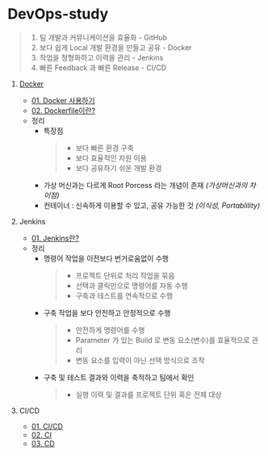# DevOps-study

> 1. 팀 개발과 커뮤니케이션을 효율화 - GitHub
> 2. 보다 쉽게 Local 개발 환경을 만들고 공유 - Docker
> 3. 작업을 졍형화하고 이력을 관리 - Jenkins 
> 4. 빠른 Feedback 과 빠른 Release - CI/CD

1. [Docker](https://docs.docker.com)

   - [01. Docker 사용하기](https://github.com/JeongJaeSoon/DevOps-study/blob/main/docker/01._Docker-%EC%82%AC%EC%9A%A9%ED%95%98%EA%B8%B0.md)
   - [02. Dockerfile이란?](https://github.com/JeongJaeSoon/DevOps-study/blob/main/docker/02._Dockerfile%EC%9D%B4%EB%9E%80%3F.md)
   - 정리
     - 특장점
       > - 보다 빠른 환경 구축
       > - 보다 효율적인 자원 이용
       > - 보다 공유하기 쉬운 개발 환경
     - 가상 머신과는 다르게 Root Porcess 라는 개념이 존재 _(가상머신과의 차이점)_
     - 컨테이너 : 신속하게 이용할 수 있고, 공유 가능한 것 _(이식성, Portablility)_

2. Jenkins

   - [01. Jenkins란?](https://github.com/JeongJaeSoon/DevOps-study/blob/main/jenkins/01._Jenkins%EB%9E%80%3F.md)
   - 정리
     - 명령어 작업을 이전보다 번거로움없이 수행
       > - 프로젝트 단위로 처리 작업을 묶음
       > - 선택과 클릭만으로 명령어를 자동 수행
       > - 구축과 테스트를 연속적으로 수행
     - 구축 작업을 보다 안전하고 안정적으로 수행
       > - 안전하게 명령어를 수행
       > - Parameter 가 있는 Build 로 변동 요소(변수)를 효율적으로 관리
       > - 변동 요소를 입력이 아닌 선택 방식으로 조작
     - 구축 및 테스트 결과와 이력을 축적하고 팀에서 확인
       > - 실행 이력 및 결과를 프로젝트 단위 혹은 전체 대상

3. CI/CD
   - [01. CI/CD](https://github.com/JeongJaeSoon/DevOps-study/blob/main/CI_CD/01.%20CI_CD.md)
   - [02. CI](https://github.com/JeongJaeSoon/DevOps-study/blob/main/CI_CD/02.%20CI.md)
   - [03. CD](https://github.com/JeongJaeSoon/DevOps-study/blob/main/CI_CD/03.%20CD.md)
